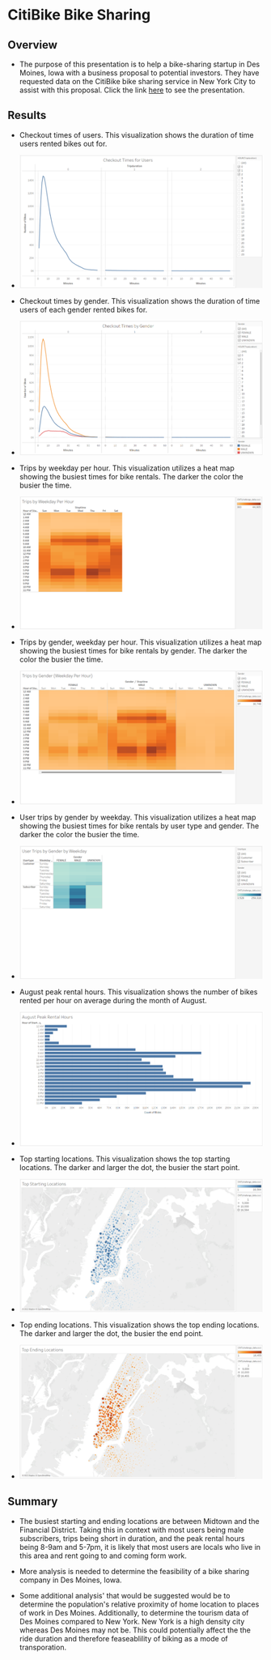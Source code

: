 # CitiBike Bike Sharing

## Overview
* The purpose of this presentation is to help a bike-sharing startup in Des Moines, Iowa with a business proposal to potential investors. They have requested data on the CitiBike bike sharing service in New York City to assist with this proposal. Click the link [here](https://public.tableau.com/app/profile/bryant.klewer/viz/NYCCitiBikeChallenge_16615669547270/NYCCitiBikeStory) to see the presentation.

## Results
* Checkout times of users. This visualization shows the duration of time users rented bikes out for. 
* ![viz1](https://github.com/BryantKlewer/bikesharing/blob/main/Pictures/viz1.png)

* Checkout times by gender. This visualization shows the duration of time users of each gender rented bikes for. 
* ![viz2](https://github.com/BryantKlewer/bikesharing/blob/main/Pictures/viz2.png)

* Trips by weekday per hour. This visualization utilizes a heat map showing the busiest times for bike rentals. The darker the color the busier the time. 
* ![viz3](https://github.com/BryantKlewer/bikesharing/blob/main/Pictures/viz3.png)

* Trips by gender, weekday per hour. This visualization utilizes a heat map showing the busiest times for bike rentals by gender. The darker the color the busier the time.
* ![viz4](https://github.com/BryantKlewer/bikesharing/blob/main/Pictures/viz4.png)

* User trips by gender by weekday. This visualization utilizes a heat map showing the busiest times for bike rentals by user type and gender. The darker the color the busier the time.
* ![viz5](https://github.com/BryantKlewer/bikesharing/blob/main/Pictures/viz5.png)

* August peak rental hours. This visualization shows the number of bikes rented per hour on average during the month of August.
* ![viz6](https://github.com/BryantKlewer/bikesharing/blob/main/Pictures/viz6.png)

* Top starting locations. This visualization shows the top starting locations. The darker and larger the dot, the busier the start point.
* ![viz7](https://github.com/BryantKlewer/bikesharing/blob/main/Pictures/viz7.png)

* Top ending locations. This visualization shows the top ending locations. The darker and larger the dot, the busier the end point.
* ![viz8](https://github.com/BryantKlewer/bikesharing/blob/main/Pictures/viz8.png)

## Summary
* The busiest starting and ending locations are between Midtown and the Financial District. Taking this in context with most users being male subscribers, trips being short in duration, and the peak rental hours being 8-9am and 5-7pm, it is likely that most users are locals who live in this area and rent going to and coming form work.

* More analysis is needed to determine the feasibility of a bike sharing company in Des Moines, Iowa.

* Some additional analysis' that would be suggested would be to determine the population's relative proximity of home location to places of work in Des Moines. Additionally, to determine the tourism data of Des Moines compared to New York. New York is a high density city whereas Des Moines may not be. This could potentially affect the the ride duration and therefore feaseablility of biking as a mode of transporation.
